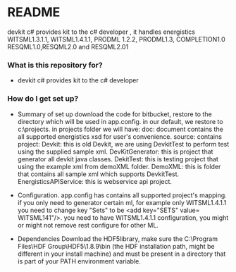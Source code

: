 # README #

devkit c# provides kit to the c# developer , it handles energistics WITSML1.3.1.1, WITSML1.4.1.1, PRODML 1.2.2, PRODML1.3, COMPLETION1.0 RESQML1.0,RESQML2.0 and RESQML2.01

### What is this repository for? ###

* devkit c# provides kit to the c# developer

### How do I get set up? ###
* Summary of set up
download the code for bitbucket, restore to the directory which will be used in app.config.
in our default, we restore to c:\projects.
in projects folder we will have:
doc: document contains the all supported energistics xsd for user's convenience.
source: contains project:
Devkit:  this is old Devkit, we are using DevkitTest to perform test using the supplied sample xml.
DevKitGenerator: this is project that generator all devkit java classes. 
DekitTest: this is testing project that using the example xml from demoXML folder.
DemoXML: this is folder that contains all sample xml which supports DevkitTest.
EnergisticsAPIService: this is webservice api project.

* Configuration.
app.config has contains all supported project's mapping.
if you only need to generator certain ml, for example only WITSML1.4.1.1
you need to change key "Sets" to be <add key="SETS" value= WITSML141"/>.
you need to have WITSML1.4.1.1 configuration, you might or might not remove rest configure for other ML. 
 
* Dependencies
  Download the HDF5library, make sure the C:\Program Files\HDF Group\HDF5\1.8.9\bin (the HDF installation path, might be different in your install machine) and must be present in a directory that is part of your PATH environment variable.
